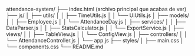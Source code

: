 attendance-system/
├── index.html (archivo principal que acabas de ver)
├── js/
│   ├── utils/
│   │   ├── TimeUtils.js
│   │   └── UIUtils.js
│   ├── models/
│   │   ├── Employee.js
│   │   └── AttendanceDay.js
│   ├── services/
│   │   ├── DataParser.js
│   │   ├── StatsCalculator.js
│   │   └── ExportService.js
│   ├── views/
│   │   ├── TableView.js
│   │   └── ConfigView.js
│   ├── controllers/
│   │   └── AttendanceController.js
│   └── app.js
├── styles/
│   ├── main.css
│   └── components.css
└── README.md
